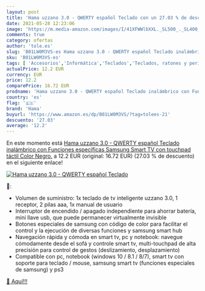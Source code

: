 ```yaml
---
layout: post
title: 'Hama uzzano 3.0 - QWERTY español Teclado con un 27.03 % de descuento'
date: 2021-05-28 12:23:06
image: 'https://m.media-amazon.com/images/I/41XFWWlbXXL._SL500_._SL400_.jpg'
comments: true
category: ofertas
author: 'tole.es'
slug: 'B01LW0M3VS-es Hama uzzano 3.0 - QWERTY español Teclado inalámbrico con...'
sku: 'B01LW0M3VS-es'
tags: [ 'Accesorios','Informática','Teclados','Teclados, ratones y periféricos de entrada','hama','samsung','teclado', ]
actualPrice: 12.2 EUR
currency: EUR
price: 12.2
comparePrice: 16.72 EUR
prodname: 'Hama uzzano 3.0 - QWERTY español Teclado inalámbrico con Funciones específicas Samsung Smart TV  con touchpad táctil  Color Negro.'
country: 'es'
flag: '🇪🇸'
brand: 'Hama'
buyurl: 'https://www.amazon.es/dp/B01LW0M3VS/?tag=tolees-21'
descuento: '27.03'
average: '12.2'
---
```


En este momento está [Hama uzzano 3.0 - QWERTY español Teclado inalámbrico con Funciones específicas Samsung Smart TV  con touchpad táctil  Color Negro.](https://www.amazon.es/dp/B01LW0M3VS/?tag=tolees-21) a 12.2 EUR (original: 16.72 EUR) (27.03 %  de descuento) en el siguiente enlace!

[![Hama uzzano 3.0 - QWERTY español Teclado](https://m.media-amazon.com/images/I/41XFWWlbXXL._SL500_._SL400_.jpg)](https://www.amazon.es/dp/B01LW0M3VS/?tag=tolees-21)

🔎:

- Volumen de suministro: 1x teclado de tv inteligente uzzano 3.0, 1 receptor, 2 pilas aaa, 1x manual de usuario
- Interruptor de encendido / apagado independiente para ahorrar batería, mini llave usb, que puede permanecer virtualmente invisible
- Botones especiales de samsung con código de color para facilitar el control y la ejecución de diversas funciones y samsung smart hub
- Navegación rápida y cómoda en smart tv, pc y notebook: navegue cómodamente desde el sofá y controle smart tv, multi-touchpad de alta precisión para control de gestos (deslizamiento, desplazamiento)
- Compatible con pc, notebook (windows 10 / 8.1 / 8/7), smart tv con soporte para teclado / mouse, samsung smart tv (funciones especiales de samsung) y ps3

[🛒 Aquí!!!](https://www.amazon.es/dp/B01LW0M3VS/?tag=tolees-21)
